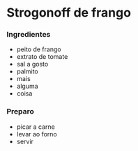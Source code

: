 # Strogonoff de frango

### Ingredientes

- peito de frango
- extrato de tomate
- sal a gosto
- palmito
- mais
- alguma
- coisa

### Preparo
- picar a carne
- levar ao forno
- servir

